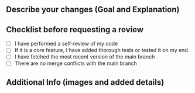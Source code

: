 ## Describe your changes (Goal and Explanation)

## Checklist before requesting a review
- [ ] I have performed a self-review of my code
- [ ] If it is a core feature, I have added thorough tests or tested it on my end.
- [ ] I have fetched the most recent version of the main branch
- [ ] There are no merge conflicts with the main branch

## Additional Info (images and added details)
